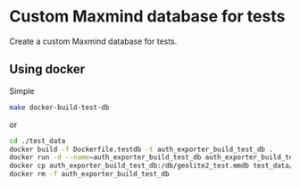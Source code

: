 # Custom Maxmind database for tests

Create a custom Maxmind database for tests.

## Using docker

Simple
```bash
make docker-build-test-db
```
or
```bash
cd ./test_data
docker build -f Dockerfile.testdb -t auth_exporter_build_test_db .
docker run -d --name=auth_exporter_build_test_db auth_exporter_build_test_db
docker cp auth_exporter_build_test_db:/db/geolite2_test.mmdb test_data/
docker rm -f auth_exporter_build_test_db
```
